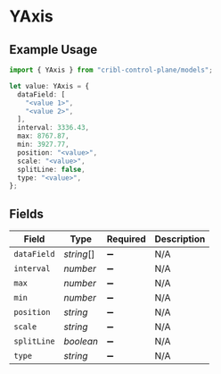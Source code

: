 # YAxis

## Example Usage

```typescript
import { YAxis } from "cribl-control-plane/models";

let value: YAxis = {
  dataField: [
    "<value 1>",
    "<value 2>",
  ],
  interval: 3336.43,
  max: 8767.87,
  min: 3927.77,
  position: "<value>",
  scale: "<value>",
  splitLine: false,
  type: "<value>",
};
```

## Fields

| Field              | Type               | Required           | Description        |
| ------------------ | ------------------ | ------------------ | ------------------ |
| `dataField`        | *string*[]         | :heavy_minus_sign: | N/A                |
| `interval`         | *number*           | :heavy_minus_sign: | N/A                |
| `max`              | *number*           | :heavy_minus_sign: | N/A                |
| `min`              | *number*           | :heavy_minus_sign: | N/A                |
| `position`         | *string*           | :heavy_minus_sign: | N/A                |
| `scale`            | *string*           | :heavy_minus_sign: | N/A                |
| `splitLine`        | *boolean*          | :heavy_minus_sign: | N/A                |
| `type`             | *string*           | :heavy_minus_sign: | N/A                |